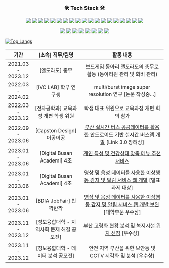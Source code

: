 
<h3 align="center"><b>🛠 Tech Stack 🛠</b></h3>
<p align="center">
<img src="https://img.shields.io/badge/Anaconda-44A833?style=flat-square&logo=Anaconda&logoColor=white"/>
<img src="https://img.shields.io/badge/Android-3DDC84?style=flat-square&logo=android&logoColor=white"/>
<img src="https://img.shields.io/badge/Android Studio-3DDC84?style=flat-square&logo=Android Studio&logoColor=white"/>
<img src="https://img.shields.io/badge/Visual Studio-5C2D91?style=flat-square&logo=Visual Studio&logoColor=white"/>
<img src="https://img.shields.io/badge/Visual Studio Code-007ACC?style=flat-square&logo=Visual Studio Code&logoColor=white"/>
<img src="https://img.shields.io/badge/Bootstrapap-7952B3?style=flat-square&logo=bootstrap&logoColor=white"/>
<img src="https://img.shields.io/badge/CSS-1572B6?style=flat-square&logo=css3&logoColor=white"/>
<img src="https://img.shields.io/badge/C++-00599C?style=flat-square&logo=C%2B%2B&logoColor=white"/>
<img src="https://img.shields.io/badge/django-092E20?style=flat-square&logo=django&logoColor=white"/>
<img src="https://img.shields.io/badge/Firebase-FFCA28?style=flat-square&logo=firebase&logoColor=black"/>
<img src="https://img.shields.io/badge/Flask-000000?style=flat-square&logo=flask&logoColor=white"/>
<img src="https://img.shields.io/badge/Git-F05032?style=flat-square&logo=git&logoColor=white"/>
<img src="https://img.shields.io/badge/GitHub-181717?style=flat-square&logo=GitHub&logoColor=white"/>
<img src="https://img.shields.io/badge/Google Colab-F9AB00?style=flat-square&logo=Google Colab&logoColor=white"/>
<img src="https://img.shields.io/badge/HTML-E34F26?style=flat-square&logo=html5&logoColor=white"/>
<img src="https://img.shields.io/badge/java-007396?style=flat-square&logo=java&logoColor=white"/>
<img src="https://img.shields.io/badge/Python-3776AB?style=flat-square&logo=Python&logoColor=white"/>
<img src="https://img.shields.io/badge/JavaScript-F7DF1E?style=flat-square&logo=javascript&logoColor=black"/>
<img src="https://img.shields.io/badge/C-A8B9CC?style=flat-square&logo=C&logoColor=white"/>
</p>

<p align="center">
<img src="https://img.shields.io/badge/Linux-FCC624?style=flat-square&logo=linux&logoColor=black"/>
<img src="https://img.shields.io/badge/MySQL-4479A1?style=flat-square&logo=MySQL&logoColor=white"/>
<img src="https://img.shields.io/badge/ORACLE-F80000?style=flat-square&logo=oracle&logoColor=white"/>
<img src="https://img.shields.io/badge/PHP-777BB4?style=flat-square&logo=php&logoColor=white"/>
<img src="https://img.shields.io/badge/PyCharm-000000?style=flat-square&logo=PyCharm&logoColor=white"/>

<img src="https://img.shields.io/badge/React-61DAFB?style=flat-square&logo=React&logoColor=black"/>
<img src="https://img.shields.io/badge/Tailwind CSS-06B6D4?style=flat-square&logo=Tailwind CSS&logoColor=white"/>
<img src="https://img.shields.io/badge/Ubuntu-E95420?style=flat-square&logo=Ubuntu&logoColor=white"/>

</p>

[![Top Langs](https://github-readme-stats.vercel.app/api/top-langs/?username=thstnwl&layout=compact)](https://github.com/thstnwl/github-readme-stats)

| 기간 | [소속] 직무/팀명 | 활동 내용 |
| :------: | :---: | :---: |
| 2021.03 <br> - <br> 2023.12 | [엘도라도] 총무 | 보드게임 동아리 엘도라도의 총무로 활동 (동아리원 관리 및 회비 관리) |
| 2022.03 <br> - <br> 2024.02 | [IVC LAB] 학부 연구생 | multi/burst image super resolution 연구 [논문 작성중...]|
| 2022.03 <br> - <br> 2023.12 | [전자공학과] 교육과정 개편 학생 위원 | 학생 대표 위원으로 교육과정 개편 회의 참가 |
| 2022.09 <br> - <br> 2023.06 | [Capston Design] 이공이공 | [부산 실시간 버스 공공데이터를 활용한 안드로이드 기반 실시간 버스앱 개발](https://github.com/thstnwl/BUSAN) [Link 3.0 장려상] |
| 2023.01 <br> - <br> 2023.06 | [Digital Busan Academi] 4조 | [개인 특성 및 건강상태 맞춤 메뉴 추천 서비스](https://github.com/thstnwl/EnYum) |
| 2023.01 <br> - <br> 2023.06 | [Digital Busan Academi] 4조 | [영상 및 음성 데이터를 사용한 이상행동 감지 및 알림 서비스 웹 개발](https://github.com/UiJoon64/seniorMotionDetection) [발표과제 대상] |
| 2023.01 <br> - <br> 2023.06 | [BDIA JobFair] 반짝반짝 | [영상 및 음성 데이터를 사용한 이상행동 감지 및 알림 서비스 웹 개발 보완](https://github.com/UiJoon64/seniorMotionDetection) [대학부문 우수상] |
| 2023.11 <br> - <br> 2023.12 | [정보융합대학 - 지역사회 문제 해결 공모전] | [부산 고령화 현황 분석 및 복지시설 위치 선정](https://github.com/UiJoon64/localproblem) [우수상] |
| 2023.11 <br> - <br> 2023.12 | [정보융합대학 - 데이터 분석 공모전] | 안전 지역 부산을 위한 보안등 및 CCTV 시각화 및 분석 [우수상] |
